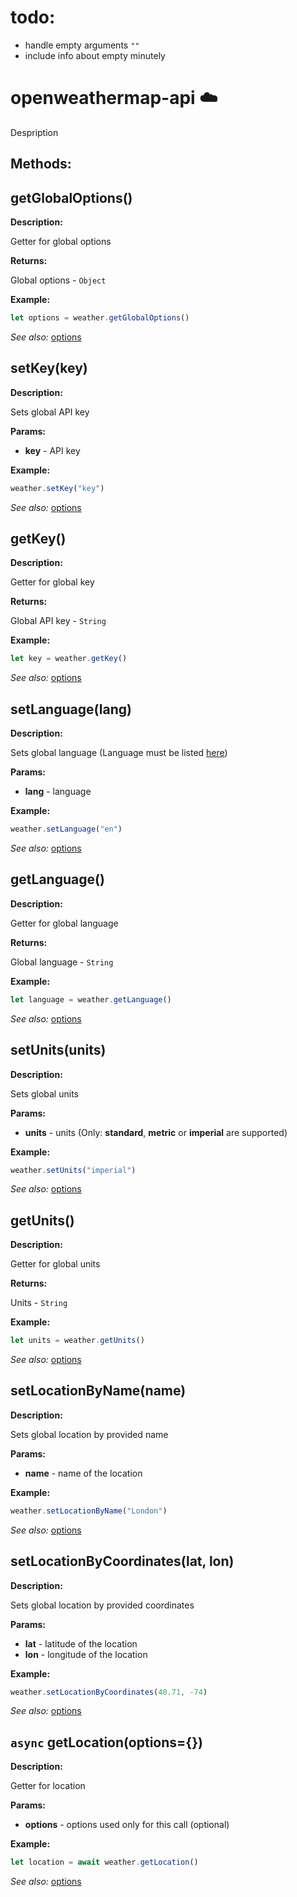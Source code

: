 # todo:
* handle empty arguments `""`
* include info about empty minutely

# openweathermap-api ☁️
Despription
## Methods:

<!--
## method(args)

**Description:**

Description of the method

**Params:**
* **arg** - arg description

**Returns:**

What does it return - `type`

**Example:**
```js
let example = await weather.method(arg)
```
*See also:*
-->


## getGlobalOptions()

**Description:**

Getter for global options

**Returns:**

Global options - `Object`

**Example:**
```js
let options = weather.getGlobalOptions()
```
*See also:* [options]()

## setKey(key)

**Description:**

Sets global API key

**Params:**
* **key** - API key

**Example:**
```js
weather.setKey("key")
```
*See also:* [options]()

## getKey()

**Description:**

Getter for global key

**Returns:**

Global API key - `String`

**Example:**
```js
let key = weather.getKey()
```
*See also:* [options]()

## setLanguage(lang)

**Description:**

Sets global language (Language must be listed [here](https://openweathermap.org/current#multi))

**Params:**
* **lang** - language

**Example:**
```js
weather.setLanguage("en")
```
*See also:* [options]()

## getLanguage()

**Description:**

Getter for global language

**Returns:**

Global language - `String`

**Example:**
```js
let language = weather.getLanguage()
```
*See also:* [options]()
## setUnits(units)

**Description:**

Sets global units

**Params:**
* **units** - units (Only: **standard**, **metric** or **imperial** are supported)

**Example:**
```js
weather.setUnits("imperial")
```
*See also:* [options]()

## getUnits()

**Description:**

Getter for global units

**Returns:**

Units - `String`

**Example:**
```js
let units = weather.getUnits()
```
*See also:* [options]()

## setLocationByName(name)

**Description:**

Sets global location by provided name

**Params:**
* **name** - name of the location

**Example:**
```js
weather.setLocationByName("London")
```
*See also:* [options]()

## setLocationByCoordinates(lat, lon)

**Description:**

Sets global location by provided coordinates

**Params:**
* **lat** - latitude of the location
* **lon** - longitude of the location

**Example:**
```js
weather.setLocationByCoordinates(40.71, -74)
```
*See also:* [options]()

## `async` getLocation(options={})

**Description:**

Getter for location

**Params:**
* **options** - options used only for this call (optional)

**Example:**
```js
let location = await weather.getLocation()
```
*See also:* [options]()
